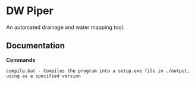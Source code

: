 # DW Piper
An automated drainage and water mapping tool.

## Documentation
**Commands**
```
compile.bat - Compiles the program into a setup.exe file in ./output, using as a specified version
```